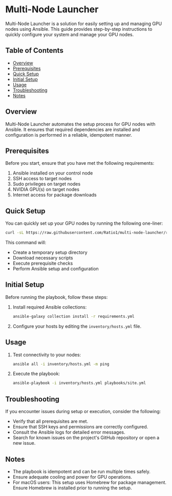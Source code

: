 # Multi-Node Launcher

Multi-Node Launcher is a solution for easily setting up and managing GPU nodes using Ansible. This guide provides step-by-step instructions to quickly configure your system and manage your GPU nodes.

## Table of Contents

- [Overview](#overview)
- [Prerequisites](#prerequisites)
- [Quick Setup](#quick-setup)
- [Initial Setup](#initial-setup)
- [Usage](#usage)
- [Troubleshooting](#troubleshooting)
- [Notes](#notes)

## Overview

Multi-Node Launcher automates the setup process for GPU nodes with Ansible. It ensures that required dependencies are installed and configuration is performed in a reliable, idempotent manner.

## Prerequisites

Before you start, ensure that you have met the following requirements:

1. Ansible installed on your control node
2. SSH access to target nodes
3. Sudo privileges on target nodes
4. NVIDIA GPU(s) on target nodes
5. Internet access for package downloads

## Quick Setup

You can quickly set up your GPU nodes by running the following one-liner:

```bash
curl -sL https://raw.githubusercontent.com/Ratio1/multi-node-launcher/refs/heads/macbook-fix/mnl_factory/scripts/install-factory.sh -o install-factory.sh && sudo bash install-factory.sh
```

This command will:
- Create a temporary setup directory
- Download necessary scripts
- Execute prerequisite checks
- Perform Ansible setup and configuration

## Initial Setup

Before running the playbook, follow these steps:

1. Install required Ansible collections:
   ```bash
   ansible-galaxy collection install -r requirements.yml
   ```
2. Configure your hosts by editing the `inventory/hosts.yml` file.

## Usage

1. Test connectivity to your nodes:
   ```bash
   ansible all -i inventory/hosts.yml -m ping
   ```
2. Execute the playbook:
   ```bash
   ansible-playbook -i inventory/hosts.yml playbooks/site.yml
   ```

## Troubleshooting

If you encounter issues during setup or execution, consider the following:

- Verify that all prerequisites are met.
- Ensure that SSH keys and permissions are correctly configured.
- Consult the Ansible logs for detailed error messages.
- Search for known issues on the project's GitHub repository or open a new issue.

## Notes

- The playbook is idempotent and can be run multiple times safely.
- Ensure adequate cooling and power for GPU operations.
- For macOS users: This setup uses Homebrew for package management. Ensure Homebrew is installed prior to running the setup.
